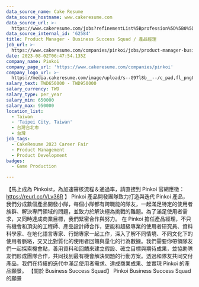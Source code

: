 ```yaml
---
data_source_name: Cake Resume
data_source_hostname: www.cakeresume.com
data_source_url: >-
  https://www.cakeresume.com/jobs?refinementList%5Bprofession%5D%5B0%5D=game-production&range%5Bsalary_range%5D%5Bmin%5D=100000
data_source_internal_id: '62584'
title: Product Manager - Business Success Squad / 產品經理
job_url: >-
  https://www.cakeresume.com/companies/pinkoi/jobs/product-manager-business-success-squad
date: 2023-08-02T06:47:54.135Z
company_name: Pinkoi
company_page_url: 'https://www.cakeresume.com/companies/pinkoi'
company_logo_url: >-
  https://media.cakeresume.com/image/upload/s--G97l8b__--/c_pad,fl_png8,h_200,w_200/v1611730048/lgsmicrahgjmtt8rntq2.png
salary_text: TWD650000 - TWD950000
salary_currency: TWD
salary_type: per_year
salary_min: 650000
salary_max: 950000
location_list:
  - Taiwan
  - 'Taipei City, Taiwan'
  - 台灣台北市
  - 台灣
job_tags:
  - CakeResume 2023 Career Fair
  - Product Management
  - Product Development
badges:
  - Game Production

---
```


【馬上成為 Pinkoist，為加速審核流程＆通過率，請直接到 Pinkoi 官網應徵： https://reurl.cc/VLv36R 】 Pinkoi 產品開發團隊致力打造與迭代 Pinkoi 產品，我們分成數個產品開發小隊，每個小隊都有跨職能的隊友，一起滿足特定的使用者族群、解決專門領域的問題，並致力於解決極為挑戰的難題。為了滿足使用者需求，又同時達成商業目標，我們緊密合作與努力。 在 Pinkoi 擔任產品經理，不只有機會和頂尖的工程師、產品設計師合作，更能和超級專業的使用者研究員、資料科學家、在地化語言專家、行銷專家一起工作，深入了解不同情境、不同文化下的使用者脈絡，交叉比對質化的使用者回饋與量化的行為數據。我們需要你帶領隊友們一起探索機會點，善用資料和回饋來建立假設、確立目標與期待成果，並協助隊友們形成團隊合作，共同找到最有機會解決問題的行動方案。透過和隊友共同交付產品，我們在持續的迭代中滿足使用者需求、達成商業成果、並實現 Pinkoi 的產品願景。 【關於 Business Success Squad】 Pinkoi Business Success Squad 的願景